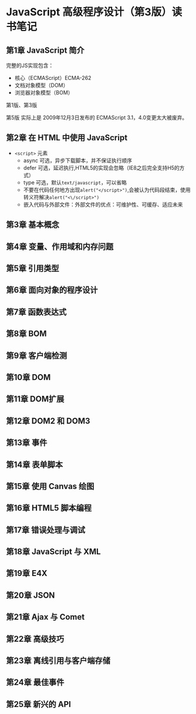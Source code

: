 # JavaScript 高级程序设计（第3版）读书笔记

## 第1章 JavaScript 简介
	

完整的JS实现包含：

* 核心（ECMAScript）ECMA-262
* 文档对象模型（DOM）
* 浏览器对象模型（BOM）

第1版、第3版

第5版 实际上是 2009年12月3日发布的 ECMAScript 3.1，4.0变更太大被废弃。

## 第2章 在 HTML 中使用 JavaScript

* `<script>` 元素
  * async 可选，异步下载脚本，并不保证执行顺序
  * defer 可选，延迟执行,HTML5的实现会忽略（IE8之后完全支持H5的方式）
  * type 可选，默认`text/javascript`，可以省略
  * 不要在代码任何地方出现`alert("</script>")`,会被认为代码段结束，使用转义符解决`alert("<\/script>")`
  * 嵌入代码与外部文件：外部文件的优点：可维护性、可缓存、适应未来

## 第3章 基本概念


## 第4章 变量、作用域和内存问题


## 第5章 引用类型


## 第6章 面向对象的程序设计


## 第7章 函数表达式


## 第8章 BOM


## 第9章 客户端检测


## 第10章 DOM


## 第11章 DOM扩展


## 第12章 DOM2 和 DOM3


## 第13章 事件


## 第14章 表单脚本


## 第15章 使用 Canvas 绘图


## 第16章 HTML5 脚本编程


## 第17章 错误处理与调试


## 第18章 JavaScript 与 XML


## 第19章 E4X


## 第20章 JSON


## 第21章 Ajax 与 Comet


## 第22章 高级技巧


## 第23章 离线引用与客户端存储


## 第24章 最佳事件


## 第25章 新兴的 API